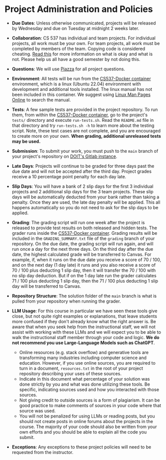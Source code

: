 # Project Administration and Policies

* **Due Dates**: Unless otherwise communicated, projects will be released by
  Wednesday and due on Tuesday at midnight 2 weeks later.

* **Collaboration**: CS 537 has individual and team projects. For individual
  projects, all work must be your own. For team projects, all work must be
  completed by members of the team. Copying code is considered
  cheating. [Read this](http://pages.cs.wisc.edu/~remzi/Classes/537/Spring2018/dontcheat.html)
  for more information on what is okay and what is not. Please help us all have
  a good semester by not doing this.

* **Questions**: We will use [Piazza](https://piazza.com/class/mf19xjonaw03kw)
  for all project questions.

* **Environment**: All tests will be run from
  the [CS537-Docker container](https://git.doit.wisc.edu/cdis/cs/courses/cs537/useful-resources/cs537-docker)
  environment, which is a linux (Ubuntu 22.04) environment with development and
  additional tools installed. The linux manual has not been included in this
  container. We suggest using [Linux Man Pages Online](http://man.he.net/) to
  search the manual.

* **Tests**: A few sample tests are provided in the project repository. To run
  them, from within
  the [CS537-Docker container](https://git.doit.wisc.edu/cdis/cs/courses/cs537/useful-resources/cs537-docker),
  go to the project's `tests/` directory and execute `run-tests.sh`. Read the
  `README.md` file in that directory and try `run-tests.sh -h` to learn more
  about the testing script. Note, these test cases are not complete, and you are
  encouraged to create more on your own.  **When grading, additional unreleased
  tests may be used.**

* **Submission**: To submit your work, you must push to the `main` branch of
  your project's repository
  on [DOIT's Gitlab instance](https://git.doit.wisc.edu/).

* **Late Days**: Projects will continue to be graded for three days past the due
  date and will not be accepted after the third day. Project grades receive a 10
  percentage point penalty for each day late.

* **Slip Days**:  You will have a bank of 2 slip days for the first 3 individual
  projects and 2 additional slip days for the 3 team projects. These slip days
  will be automatically deducted from your bank rather than taking a penalty.
  Once they are used, the late day penalty will be applied. This all happens
  automatically so you do not need to ask for the slip days to be applied.

* **Grading**: The grading script will run one week after the project is
  released to provide test results on both released and hidden tests. The grader
  runs inside
  the [CS537-Docker container](https://git.doit.wisc.edu/cdis/cs/courses/cs537/useful-resources/cs537-docker).
  Grading results will be included in the `GRADING_SUMMARY.txt` file of the
  `grading` branch of your repository. On the due date, the grading script will
  run again, and will run once a day for the next three days. On the third day
  after the due date, the highest calculated grade will be transferred to
  Canvas. For example, if, when it runs on the due date you receive a score of
  70 / 100, and on the next day (1 day late) it runs and you also receive a
  score of 70 / 100 plus deducting 1 slip day, then it will transfer the 70 /
  100 with no slip day deduction. But if on the 1 day late run the grader
  calculates 71 / 100 plus deducting 1 slip day, then the 71 / 100 plus
  deducting 1 slip day will be transferred to Canvas.

* **Repository Structure**:  The solution folder of the `main` branch is what is
  pulled from your repository when running the grader.

* **LLM Usage**: For this course in particular we have seen these tools give
  close, but not quite right examples or explanations, that leave students more
  confused if they don't already know what the right answer is. Be aware that
  when you seek help from the instructional staff, we will not assist with
  working with these LLMs and we will expect you to be able to walk the
  instructional staff member through your code and logic.  **We do not recommend
  you use Large-Language Models such as ChatGPT**.

  - Online resources (e.g. stack overflow) and generative tools are transforming
    many industries including computer science and education. However, if you
    use online sources, you are required to turn in a document, `resources.txt`
    in the root of your project repository describing your uses of these
    sources.
  - Indicate in this document what percentage of your solution was done strictly
    by you and what was done utilizing these tools. Be specific, indicating
    sources used and how you interacted with those sources.
  - Not giving credit to outside sources is a form of plagiarism. It can be good
    practice to make comments of sources in your code where that source was
    used.
  - You will not be penalized for using LLMs or reading posts, but you should
    not create posts in online forums about the projects in the course. The
    majority of your code should also be written from your own efforts and you
    should be able to explain all the code you submit.

* **Exceptions**: Any exceptions to these project policies will need to be
  requested from the instructor.
